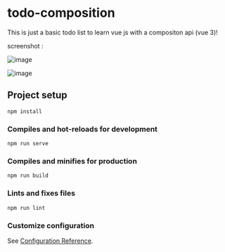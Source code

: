 # todo-composition

This is just a basic todo list to learn vue js with a compositon api (vue 3)!

screenshot : 

![image](https://user-images.githubusercontent.com/68159055/155295863-25e4e9f4-c095-44ce-ad15-bd38a847e080.png)


![image](https://user-images.githubusercontent.com/68159055/155295819-245caf90-b2bc-49a5-ad62-08ff598ccde9.png)


## Project setup
```
npm install
```

### Compiles and hot-reloads for development
```
npm run serve
```

### Compiles and minifies for production
```
npm run build
```

### Lints and fixes files
```
npm run lint
```

### Customize configuration
See [Configuration Reference](https://cli.vuejs.org/config/).
